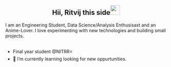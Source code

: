 ### <h2 align="center">Hii, Ritvij this side<img src="https://raw.githubusercontent.com/MartinHeinz/MartinHeinz/master/wave.gif" width="30px"></h2>



I am an Engineering Student, Data Science/Analysis Enthusisast and an Anime-Lover. I love experimenting with new technologies and building small projects.<br>
<br>
- Final year student @NITRR⚡
- 🔭 I’m currently learning looking for new oppurtunities.
